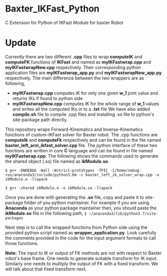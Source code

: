 # Baxter_IKFast_Python
C Extension for Python of IKFast Module for baxter Robot

# Update
Currently there are two different **.cpp** files to wrap **computeIK** and **computeFK** functions of **IKFast** and named as **myIKFastwrap.cpp** and **myIKFastwrapNew.cpp** respectively. Their corresponding python application files are **myIKFastwrap_app.py** and **myIKFastwrapNew_app.py** respectively. The main difference between the two wrappers are as following,
* **myIKFastwrap.cpp** computes IK for only one given **w_1** joint value and returns IKs if found to python side
* **myIKFastwrapNew.cpp** computes IK for the whole range of **w_1** values and writes all the computed IKs in to a **.txt** file
We have also added **compile.sh** file to compile .cpp files and installing .so file to python's site-package path directly.
 
This repository wraps Forward-Kinematics and Inverse-Kinematics functions of custom-IKFast solver for Baxter robot. The .cpp functions are **computeIk** and **computeFk** respectively and can be found in the file named **baxter_left_arm_ikfast_solver.cpp** file. The python interface of these two functions are written in core **C** language and can be found in file named **myIKFastwrap.cpp**. The following shows the commands used to generate the shared object (.so) file named as **ikModule.so**.

```$ g++ -DNDEBUG -Wall -Wstrict-prototypes -fPIC -I/home/nobug-ros/anaconda3/include/python3.6m -c baxter_left_ik_solver_wrap.cpp -o ikModule.o -llapack```

```$ g++ -shared ikModule.o -o ikModule.so -llapack```

Once you are done with generating the **.so** file, copy and paste it to site-package folder of you python maintainer. For example if you are using **Anaconda** as your python package maintainer then, you should paste the **ikModule.so** file in the following path,
```$ ~/anaconda3/lib/python3.7/site-packages```

Next step is to call the wrapped functions from Python side using the provided python script named as **wrapper_application.py**. Look carefully the comments provided in the code for the input argument formats to call those functions.

**Note:** The input to IK or output of FK methods are not with respect to Baxter robot's base frame. One needs to generate suitable transform for IK input. Similarly one needs to multiply the output of FK with a fixed transform. We will talk about that fixed transform next.
